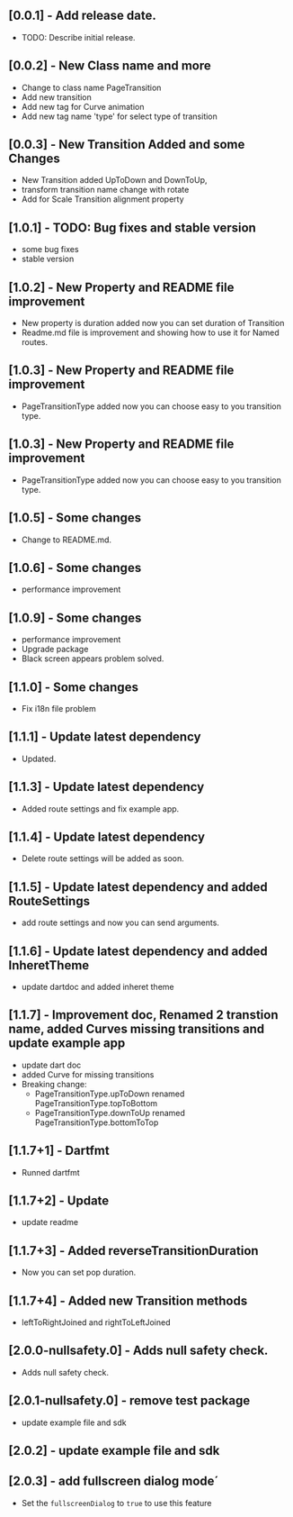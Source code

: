 ## [0.0.1] - Add release date.

- TODO: Describe initial release.

## [0.0.2] - New Class name and more

- Change to class name PageTransition
- Add new transition
- Add new tag for Curve animation
- Add new tag name 'type' for select type of transition

## [0.0.3] - New Transition Added and some Changes

- New Transition added UpToDown and DownToUp,
- transform transition name change with rotate
- Add for Scale Transition alignment property

## [1.0.1] - TODO: Bug fixes and stable version

- some bug fixes
- stable version

## [1.0.2] - New Property and README file improvement

- New property is duration added now you can set duration of Transition
- Readme.md file is improvement and showing how to use it for Named routes.

## [1.0.3] - New Property and README file improvement

- PageTransitionType added now you can choose easy to you transition type.

## [1.0.3] - New Property and README file improvement

- PageTransitionType added now you can choose easy to you transition type.

## [1.0.5] - Some changes

- Change to README.md.

## [1.0.6] - Some changes

- performance improvement

## [1.0.9] - Some changes

- performance improvement
- Upgrade package
- Black screen appears problem solved.

## [1.1.0] - Some changes

- Fix i18n file problem

## [1.1.1] - Update latest dependency

- Updated.

## [1.1.3] - Update latest dependency

- Added route settings and fix example app.

## [1.1.4] - Update latest dependency

- Delete route settings will be added as soon.

## [1.1.5] - Update latest dependency and added RouteSettings

- add route settings and now you can send arguments.

## [1.1.6] - Update latest dependency and added InheretTheme

- update dartdoc and added inheret theme

## [1.1.7] - Improvement doc, Renamed 2 transtion name, added Curves missing transitions and update example app

- update dart doc
- added Curve for missing transitions
- Breaking change: 
  - PageTransitionType.upToDown renamed PageTransitionType.topToBottom 
  - PageTransitionType.downToUp renamed PageTransitionType.bottomToTop

## [1.1.7+1] - Dartfmt
- Runned dartfmt

## [1.1.7+2] - Update
- update readme
## [1.1.7+3] - Added reverseTransitionDuration
- Now you can set pop duration.
## [1.1.7+4] - Added new Transition methods
- leftToRightJoined and rightToLeftJoined 
## [2.0.0-nullsafety.0] - Adds null safety check.
- Adds null safety check.
## [2.0.1-nullsafety.0] - remove test package
- update example file and sdk
## [2.0.2] - update example file and sdk
## [2.0.3] - add fullscreen dialog mode´
- Set the `fullscreenDialog` to `true` to use this feature